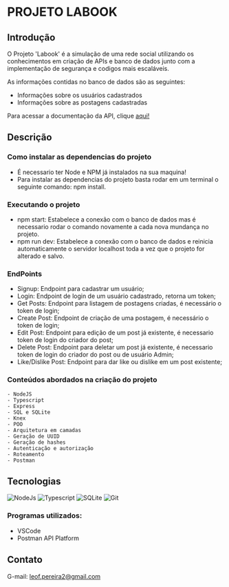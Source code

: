 # PROJETO LABOOK

## Introdução

O Projeto 'Labook' é a simulação de uma rede social utilizando os conhecimentos em criação de APIs e banco de dados junto com a implementação de segurança e codigos mais escaláveis.

As informações contidas no banco de dados são as seguintes:

 - Informações sobre os usuários cadastrados
 - Informações sobre as postagens cadastradas

 Para acessar a documentação da API, clique [aqui!](https://documenter.getpostman.com/view/24461172/2s93CHtZwd)

## Descrição

### Como instalar as dependencias do projeto
 - É necessario ter Node e NPM já instalados na sua maquina!
 - Para instalar as dependencias do projeto basta rodar em um terminal o seguinte comando: npm install.

 ### Executando o projeto
  - npm start: Estabelece a conexão com o banco de dados mas é necessario rodar o comando novamente a cada nova mundança no projeto.
  - npm run dev: Estabelece a conexão com o banco de dados e reinicia automaticamente o servidor localhost toda a vez que o projeto for alterado e salvo.

### EndPoints
 - Signup: Endpoint para cadastrar um usuário;
 - Login: Endpoint de login de um usuário cadastrado, retorna um token;
 - Get Posts: Endpoint para listagem de postagens criadas, é necessário o token de login;
 - Create Post: Endpoint de criação de uma postagem, é necessário o token de login;
 - Edit Post: Endpoint para edição de um post já existente, é necessario token de login do criador do post;
 - Delete Post: Endpoint para deletar um post já existente, é necessario token de login do criador do post ou de usuário Admin;
 - Like/Dislike Post: Endpoint para dar like ou dislike em um post existente;

 ### Conteúdos abordados na criação do projeto
    - NodeJS
    - Typescript
    - Express
    - SQL e SQLite
    - Knex
    - POO
    - Arquitetura em camadas
    - Geração de UUID
    - Geração de hashes
    - Autenticação e autorização
    - Roteamento
    - Postman

 ## Tecnologias

![NodeJs](https://img.shields.io/badge/Node.js-43853D?style=for-the-badge&logo=node.js&logoColor=white)
![Typescript](https://img.shields.io/badge/TypeScript-007ACC?style=for-the-badge&logo=typescript&logoColor=white)
![SQLite](https://img.shields.io/badge/SQLite-07405E?style=for-the-badge&logo=sqlite&logoColor=white)
![Git](https://img.shields.io/badge/GIT-E44C30?style=for-the-badge&logo=git&logoColor=white)


### Programas utilizados:
 - VSCode
 - Postman API Platform

 ## Contato

 G-mail: leof.pereira2@gmail.com